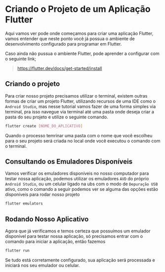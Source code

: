 # Criando o Projeto de um Aplicação Flutter
Aqui vamos ver pode onde começamos para criar uma aplicação Flutter, vamos entender que neste ponto você já possua o ambiente de desenvolvimento configurado para programar em Flutter.

Caso ainda não pussua o ambiente Flutter, pode aprender a configurar com o seguinte link;
>https://flutter.dev/docs/get-started/install

## Criando o projeto
Para criar nosso projeto precisamos utilizar o terminal, existem outras formas de criar um projeto Flutter, utilizando recursos de uma IDE como o ``Android Studio``, mas nesse tutorial vamos fazer de uma forma simples via terminal, pra isso navegue via terminal até uma pasta onde deseja criar a pasta do seu projeto e utilize o seguinte comando.

```sh
flutter create [NOME_DO_APLICATIVO]
```

Quando o processo temrinar uma pasta com o nome que você escolheu para o seu projeto será criada no local onde você executou o comando com o terminal.

## Consultando os Emuladores Disponíveis
Vamos verificar os emuladores disponíveis no nosso computador para testar nossa aplicação, podemos utilizar os emuladores ``AVD`` do próprio ``Android Studio``, ou um celular ligado na ubs com o modo de ``Depuração USB`` ativo, como o comando a seguir podemos ver se alguma das opções estão disponíveis para rodar nosso projeto

```sh
flutter emulators
```

## Rodando Nosso Aplicativo
Agora que já verificamos e temos certeza que possuímos um emulador disponível para testar nossa aplicação, só precisamos entrar com o comando para iniciar a aplicação, então fazemos

```sh
flutter run
```

Se tudo está corretamente configurado, sua aplicação será processada e iniciará nos seu emulador ou celular.